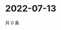 # 2022-07-13

共 0 条

<!-- BEGIN WEIBO -->
<!-- 最后更新时间 Wed Jul 13 2022 01:11:33 GMT+0800 (China Standard Time) -->

<!-- END WEIBO -->
